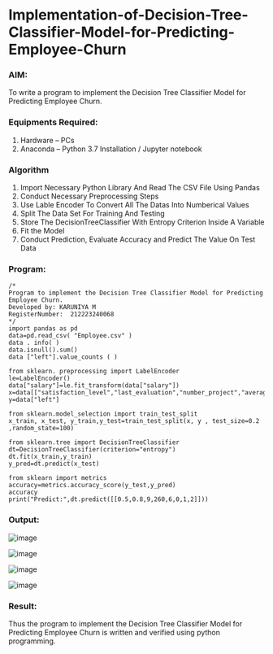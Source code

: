 # Implementation-of-Decision-Tree-Classifier-Model-for-Predicting-Employee-Churn

### AIM:
To write a program to implement the Decision Tree Classifier Model for Predicting Employee Churn.

### Equipments Required:
1. Hardware – PCs
2. Anaconda – Python 3.7 Installation / Jupyter notebook

### Algorithm

1. Import Necessary Python Library And Read The CSV File Using Pandas
2. Conduct Necessary Preprocessing Steps 
3. Use Lable Encoder To Convert All The Datas Into Numberical Values
4. Split The Data Set For Training And Testing
5. Store The DecisionTreeClassifier With Entropy Criterion Inside A Variable
6. Fit the Model
7. Conduct Prediction, Evaluate Accuracy and Predict The Value On Test Data
### Program:
```
/*
Program to implement the Decision Tree Classifier Model for Predicting Employee Churn.
Developed by: KARUNIYA M
RegisterNumber:  212223240068
*/
import pandas as pd
data=pd.read_csv( "Employee.csv" )
data . info( )
data.isnull().sum()
data ["left"].value_counts ( )

from sklearn. preprocessing import LabelEncoder
le=LabelEncoder()
data["salary"]=le.fit_transform(data["salary"])
x=data[["satisfaction_level","last_evaluation","number_project","average_montly_hours","time_spend_company","Work_accident","promotion_last_5years","salary"]]
y=data["left"]

from sklearn.model_selection import train_test_split
x_train, x_test, y_train,y_test=train_test_split(x, y , test_size=0.2 ,random_state=100)

from sklearn.tree import DecisionTreeClassifier
dt=DecisionTreeClassifier(criterion="entropy")
dt.fit(x_train,y_train)
y_pred=dt.predict(x_test)

from sklearn import metrics
accuracy=metrics.accuracy_score(y_test,y_pred)
accuracy
print("Predict:",dt.predict([[0.5,0.8,9,260,6,0,1,2]]))
```
### Output:

![image](https://github.com/user-attachments/assets/ff26ad8d-64a1-47ea-8874-4019c4c942b4)

![image](https://github.com/user-attachments/assets/a62fa533-1e1e-4586-b065-d64883520808)

![image](https://github.com/user-attachments/assets/3d363f95-5841-4967-87c1-2a3733d005fd)

![image](https://github.com/user-attachments/assets/54371204-5cf3-4555-b59a-ce92fa2c4e2b)

### Result:
Thus the program to implement the  Decision Tree Classifier Model for Predicting Employee Churn is written and verified using python programming.
